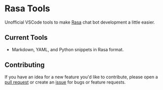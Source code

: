 # Rasa Tools
Unofficial VSCode tools to make [Rasa](https://rasa.com/) chat bot development a little easier.

## Current Tools
* Markdown, YAML, and Python snippets in Rasa format.

## Contributing
If you have an idea for a new feature you'd like to contribute, please open a [pull request](https://github.com/ortsaCniveK/rasa-tools/pulls) or create an [issue](https://github.com/ortsaCniveK/rasa-tools/issues/new) for bugs or feature requests.
